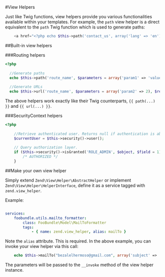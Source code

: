 #View Helpers

Just like Twig functions, view helpers provide you various functionalities available within your templates. For example, the `path` view helper is a direct equivalent to the `path` Twig function which is used to generate paths:

```php
    <a href="<?php echo $this->path('contact_us', array('lang' => 'en')) ?>">Contact Us</a>
```

##Built-in view helpers

###Routing helpers

```php
<?php
  
  //Generate paths
  echo $this->path('route_name', $parameters = array('param1' => 'value1'), $relative = false);
  
  //Generate URLs
  echo $this->url('route_name', $parameters = array('param2' => 2), $relative = false);

```

The above helpers work exactly like their Twig counterparts, `{{ path(...) }}` and `{{ url(...) }}`.

###SecurityContext helpers

```php
<?php
    
    //Retrieve authenticated user. Returns null if authentication is absent in security context.
    $currentUser = $this->security()->user();
    
    // Query authorization layer.
    if ($this->security()->isGranted('ROLE_ADMIN', $object, $field = 1)) {
        /* AUTHORIZED */
    }
```


##Make your own view helper

Simply extend `Zend\View\Helper\AbstractHelper` or implement `Zend\View\Helper\HelperInterface`, define it as a service tagged with `zend.view_helper`.

Example:

```yaml

services:
    foobundle.utils.mailto_formatter:
        class: FooBundle\Model\MailToFormatter
        tags:
            - { name: zend.view_helper, alias: mailTo }

```

Note the `alias` attribute. This is required. In the above example, you can invoke your view helper via this call:

```php
    echo $this->mailTo("bezalelhermoso@gmail.com", array('subject' => 'Hello!'));
```

The parameters will be passed to the `__invoke` method of the view helper instance.

